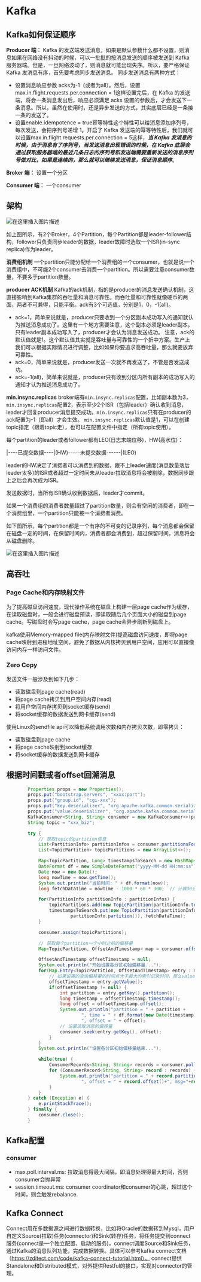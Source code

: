 # Kafka
## Kafka如何保证顺序

**Producer 端**：
Kafka 的发送端发送消息，如果是默认参数什么都不设置，则消息如果在网络没有抖动的时候，可以一批批的按消息发送的顺序被发送到 Kafka 服务器端。但是，一旦网络波动了，则消息就可能出现失序。所以，要严格保证 Kafka 发消息有序，首先要考虑同步发送消息。
同步发送消息有两种方式：
* 设置消息响应参数 acks为-1（或者为all）。然后，设置max.in.flight.requests.per.connection = 1这样设置完后，在 Kafka 的发送端，将会一条消息发出后，响应必须满足 acks 设置的参数后，才会发送下一条消息。所以，虽然在使用时，还是异步发送的方式，其实底层已经是一条接一条的发送了。
* 设置enable.idempotence = true幂等特性这个特性可以给消息添加序列号，每次发送，会把序列号递增 1。开启了 Kafka 发送端的幂等特性后，我们就可以设置max.in.flight.requests.per.connection = 5这样，***当 Kafka 发消息的时候，由于消息有了序列号，当发送消息出现错误的时候，在 Kafka 底层会通过获取服务器端的最近几条日志的序列号和发送端需要重新发送的消息序列号做对比，如果是连续的，那么就可以继续发送消息，保证消息顺序***。

**Broker 端：**
设置一个分区

**Consumer 端：**
一个consumer


## 架构

![在这里插入图片描述](https://img-blog.csdnimg.cn/img_convert/e7e8ff28a50291e38cd3343f95bf46cd.png#pic_center)


如上图所示，有2个Broker，4个Partition，每个Partition都是leader-follower结构，follower只负责同步leader的数据，leader故障时选取一个ISR(in-sync replica)作为leader。

**消费组机制**
一个partition只能分配给一个消费组的一个consumer，也就是说一个消费组中，不可能2个consumer去消费一个partition。所以需要注意consumer数量，不要多于partition数量。

**producer ACK机制**
Kafka的ack机制，指的是producer的消息发送确认机制，这直接影响到Kafka集群的吞吐量和消息可靠性。而吞吐量和可靠性就像硬币的两面，两者不可兼得，只能平衡。ack有3个可选值，分别是1，0，-1(all)。
* ack=1，简单来说就是，producer只要收到一个分区副本成功写入的通知就认为推送消息成功了。这里有一个地方需要注意，这个副本必须是leader副本。只有leader副本成功写入了，producer才会认为消息发送成功。
注意，ack的默认值就是1。这个默认值其实就是吞吐量与可靠性的一个折中方案。生产上我们可以根据实际情况进行调整，比如如果你要追求高吞吐量，那么就要放弃可靠性。
* ack=0，简单来说就是，producer发送一次就不再发送了，不管是否发送成功。
* ack=-1(all)，简单来说就是，producer只有收到分区内所有副本的成功写入的通知才认为推送消息成功了。

**min.insync.replicas**
broker端有`min.insync.replicas`配置，比如副本数为3，`min.insync.replicas`配置2，表示至少2个ISR（包括leader）确认收到消息，leader才回复producer消息提交成功。`min.insync.replicas`只有在producer的ack配置为-1（即all）才会生效。
`min.insync.replicas`默认值是1，可以在创建topic指定（跟着topic走），也可以在配置文件中指定（所有topic使用）。


每个partition的leader或者follower都有LEO(日志末端位移)，HW(高水位)：

|----已提交数据----|(HW)-----未提交数据------|(LEO)

leader的HW决定了消费者可以消费到的数据，跟不上leader速度(消息数量落后leader太多)的ISR或者超过一定时间未从leader拉取消息将会被剔除，数据同步跟上之后会再次成为ISR。

发送数据时，当所有ISR确认收到数据后，leader才commit。

如果一个消费组的消费者数量超过了partition数量，则会有空闲的消费者，即在一个消费组里，一个partition只能被一个消费者消费。

如下图所示，每个partition都是一个有序的不可变的记录序列，每个消息都会保留在磁盘一定的时间，在保留时间内，消费者都会消费到，超过保留时间，消息将会从磁盘删除。

![在这里插入图片描述](https://img-blog.csdnimg.cn/img_convert/b6d33e41c6461bcf0f7e3cfd611c6e68.png#pic_center)


## 高吞吐

### Page Cache和内存映射文件

为了提高磁盘访问速度，现代操作系统在磁盘上构建一层page cache作为缓存，在读取磁盘时，一般会进行磁盘预读，即读取随后几个页面大小的磁盘到page cache。写磁盘时会写page cache，page cache会异步刷新到磁盘上。

kafka使用Memory-mapped file(内存映射文件)提高磁盘访问速度，即将page cache映射到进程地址空间，避免了数据从内核拷贝到用户空间，应用可以直接像访问内存一样访问文件。

### Zero Copy

发送文件一般涉及到如下几步：

* 读取磁盘到page cache(read)
* 将page cache拷贝到用户空间内存(read)
* 将用户空间内存拷贝到socket缓存(send)
* 将socket缓存的数据发送到网卡缓存(send)

使用Linux的sendfile api可以降低系统调用次数和内存拷贝次数，即零拷贝：

* 读取磁盘到page cache
* 将page cache映射到socket缓存
* 将socket缓存的数据发送到网卡缓存



## 根据时间戳或者offset回溯消息

```java
        Properties props = new Properties();
        props.put("bootstrap.servers", "xxxx:port");
        props.put("group.id", "cgi-xxx");
        props.put("key.deserializer", "org.apache.kafka.common.serialization.StringDeserializer");
        props.put("value.deserializer", "org.apache.kafka.common.serialization.StringDeserializer");
        KafkaConsumer<String, String> consumer = new KafkaConsumer<>(props);
        String topic = "xxx_biz";

        try {
            // 获取topic的partition信息
            List<PartitionInfo> partitionInfos = consumer.partitionsFor(topic);
            List<TopicPartition> topicPartitions = new ArrayList<>();

            Map<TopicPartition, Long> timestampsToSearch = new HashMap<>();
            DateFormat df = new SimpleDateFormat("yyyy-MM-dd HH:mm:ss");
            Date now = new Date();
            long nowTime = now.getTime();
            System.out.println("当前时间: " + df.format(now));
            long fetchDataTime = nowTime - 1000 * 60 * 300;  // 计算30分钟之前的时间戳

            for(PartitionInfo partitionInfo : partitionInfos) {
                topicPartitions.add(new TopicPartition(partitionInfo.topic(), partitionInfo.partition()));
                timestampsToSearch.put(new TopicPartition(partitionInfo.topic(),
                        partitionInfo.partition()), fetchDataTime);
            }

            consumer.assign(topicPartitions);

            // 获取每个partition一个小时之前的偏移量
            Map<TopicPartition, OffsetAndTimestamp> map = consumer.offsetsForTimes(timestampsToSearch);

            OffsetAndTimestamp offsetTimestamp = null;
            System.out.println("开始设置各分区初始偏移量...");
            for(Map.Entry<TopicPartition, OffsetAndTimestamp> entry : map.entrySet()) {
                // 如果设置的查询偏移量的时间点大于最大的索引记录时间，那么value就为空
                offsetTimestamp = entry.getValue();
                if(offsetTimestamp != null) {
                    int partition = entry.getKey().partition();
                    long timestamp = offsetTimestamp.timestamp();
                    long offset = offsetTimestamp.offset();
                    System.out.println("partition = " + partition +
                            ", time = " + df.format(new Date(timestamp))+
                            ", offset = " + offset);
                    // 设置读取消息的偏移量
                    consumer.seek(entry.getKey(), offset);
                }
            }
            System.out.println("设置各分区初始偏移量结束...");

            while(true) {
                ConsumerRecords<String, String> records = consumer.poll(1000);
                for (ConsumerRecord<String, String> record : records) {
                    System.out.println("partition = " + record.partition() +
                            ", offset = " + record.offset()+", msg="+record);
                }
            }
        } catch (Exception e) {
            e.printStackTrace();
        } finally {
            consumer.close();
        }
```
## Kafka配置
### consumer
* max.poll.interval.ms: 拉取消息得最大间隔，即消息处理得最大时间，否则consumer会抛异常
* session.timeout.ms: consumer coordinator和consumer的心跳，超过这个时间，则会触发rebalance.


## Kafka Connect
Connect用在多数据源之间进行数据转换，比如将Oracle的数据转到Mysql，用户自定义Source(拉取)任务(connector)和Sink(转存)任务，将任务提交到connect服务(connect是一个独立配置、启动的服务)，connect调度Source和Sink任务，通过Kafka的消息队列功能，完成数据转换。具体可以参考kafka connect文档（https://zditect.com/code/kafka-connect-tutorial.html）。
connect提供Standalone和Distributed模式，对外提供Restful的接口，实现对connector的管理。
